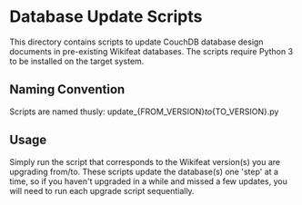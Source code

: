 Database Update Scripts
=======================

This directory contains scripts to update CouchDB database design documents in pre-existing Wikifeat databases.
The scripts require Python 3 to be installed on the target system.

## Naming Convention

Scripts are named thusly: update_{FROM_VERSION}_to_{TO_VERSION}.py

## Usage

Simply run the script that corresponds to the Wikifeat version(s) you are upgrading from/to.  These scripts update
the database(s) one 'step' at a time, so if you haven't upgraded in a while and missed a few updates, you will need
to run each upgrade script sequentially.

